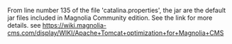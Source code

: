 From line number 135 of the file 'catalina.properties', the jar are the default jar files included in Magnolia Community edition. See the link for more details.
see https://wiki.magnolia-cms.com/display/WIKI/Apache+Tomcat+optimization+for+Magnolia+CMS